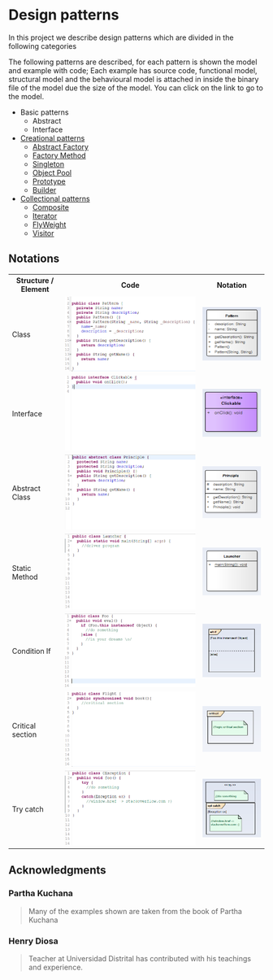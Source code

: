 # Design patterns

In this project we describe design patterns  which are divided in the following categories

The following patterns are described, for each pattern is shown the model and example with code; Each example has source code, functional model, structural model and the behavioural model is attached in inside the binary file of the model due the size of the model. You can click on the link to go to the model.

- Basic patterns
  - Abstract
  - Interface
- [Creational patterns](CreationalPatterns/readme.md)
  - [Abstract Factory](CreationalPatterns/abstract_factory/readme.md)
  - [Factory Method](CreationalPatterns/factory_method/readme.md)
  - [Singleton](CreationalPatterns/singleton/readme.md)
  - [Object Pool](CreationalPatterns/object_pool/readme.md)
  - [Prototype](CreationalPatterns/prototype/readme.md)
  - [Builder](CreationalPatterns/builder/readme.md)
- [Collectional patterns](CollectionalPatterns/readme.md)
  - [Composite](CollectionalPatterns/composite/readme.md)
  - [Iterator](CollectionalPatterns/iterator/readme.md)
  - [FlyWeight](CollectionalPatterns/flyweight/readme.md)
  - [Visitor](CollectionalPatterns/visitor/readme.md)

## Notations

<table style="width:100%">
 <tr>
   <th> Structure / Element </th>
   <th> Code </th>
   <th> Notation </th>
 </tr>
 <tr>
   <td>Class</td>
   <td>
   <img src="assets/code/class.png">
   </td>
   <td>
   <img src="assets/uml/class.png">
   </td>
 </tr>
 <tr>
   <td>Interface</td>
   <td>
   <img src="assets/code/interface.png">
   </td>
   <td>
   <img src="assets/uml/interface.png">
   </td>
 </tr>
 <tr>
   <td>Abstract Class</td>
   <td>
   <img src="assets/code/abstract.png">
   </td>
   <td>
   <img src="assets/uml/abstract.png">
   </td>
 </tr>
 <tr>
   <td>Static Method</td>
   <td>
   <img src="assets/code/static.png">
   </td>
   <td>
   <img src="assets/uml/static.png">
   </td>
 </tr>
 <tr>
   <td>Condition If</td>
   <td>
   <img src="assets/code/if.png">
   </td>
   <td>
   <img src="assets/uml/if.png">
   </td>
 </tr>
 <tr>
   <td>Critical section</td>
   <td>
   <img src="assets/code/critical.png">
   </td>
   <td>
   <img src="assets/uml/critical.png">
   </td>
 </tr>
 <tr>
   <td>Try catch</td>
   <td>
   <img src="assets/code/try.png">
   </td>
   <td>
   <img src="assets/uml/try.png">
   </td>
 </tr>
</table>

## Acknowledgments
  ### Partha Kuchana
  > Many of the examples shown are taken from the book of Partha Kuchana

  ### Henry Diosa
  > Teacher at Universidad Distrital has contributed with his teachings and experience.

